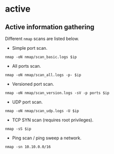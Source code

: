 # active

## Active information gathering

Different `nmap` scans are listed below.

- Simple port scan.

```shell
nmap -oN nmap/scan_basic.logs $ip
```

- All ports scan.

```shell
nmap -oN nmap/scan_all.logs -p- $ip
```

- Versioned port scan.

```shell
nmap -oN nmap/scan_version.logs -sV -p ports $ip
```

- UDP port scan.

```shell
nmap -oN nmap/scan_udp.logs -U $ip
```

- TCP SYN scan (requires root privileges).

```shell
nmap -sS $ip
```

- Ping scan / ping sweep a network.

```shell
nmap -sn 10.10.0.0/16
```
